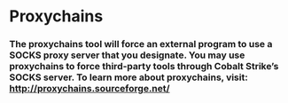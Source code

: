# Proxychains

### The proxychains tool will force an external program to use a SOCKS proxy server that you designate. You may use proxychains to force third-party tools through Cobalt Strike’s SOCKS server. To learn more about proxychains, visit: http://proxychains.sourceforge.net/

